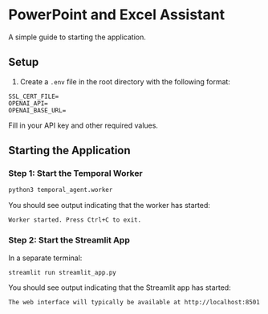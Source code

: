 # PowerPoint and Excel Assistant

A simple guide to starting the application.

## Setup

1. Create a `.env` file in the root directory with the following format:
```
SSL_CERT_FILE=
OPENAI_API=
OPENAI_BASE_URL=
```

Fill in your API key and other required values.

## Starting the Application

### Step 1: Start the Temporal Worker

```bash
python3 temporal_agent.worker
```

You should see output indicating that the worker has started:

```Running in worker mode...
Worker started. Press Ctrl+C to exit.
```

### Step 2: Start the Streamlit App

In a separate terminal:

```bash
streamlit run streamlit_app.py
```

You should see output indicating that the Streamlit app has started:

```
The web interface will typically be available at http://localhost:8501
```
